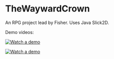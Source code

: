 TheWaywardCrown
===============

An RPG project lead by Fisher. Uses Java Slick2D.

Demo videos:

[![Watch a demo](https://img.youtube.com/vi/KkkSmBo4tss/hqdefault.jpg)](https://www.youtube.com/watch?v=KkkSmBo4tss)

[![Watch a demo](https://img.youtube.com/vi/IxDtreRA4dU/hqdefault.jpg)](https://www.youtube.com/watch?v=IxDtreRA4dU)

